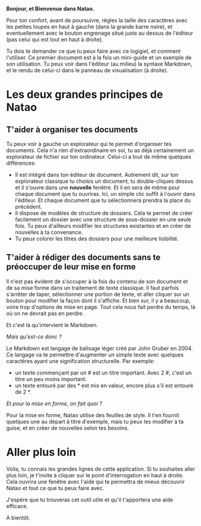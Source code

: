 **Bonjour, et Bienvenue dans Natao.**

Pour ton confort, avant de poursuivre, règles la taille des caractères avec les petites loupes en haut à gauche (dans la grande barre noire), et eventuellement avec le bouton engrenage situé juste au dessus de l'éditeur (pas celui qui est tout en haut à droite).

Tu dois te demander ce que tu peux faire avec ce logigiel, et comment l'utiliser.
Ce premier document est à la fois un mini-guide et un exemple de son utilisation.
Tu peux voir dans l'éditeur (au milieu) la syntaxe Markdown, et le rendu de celui-ci dans le panneau de visualisation (à droite).

# Les deux grandes principes de Natao

## T'aider à organiser tes documents

Tu peux voir à gauche un explorateur qui te permet d'organiser tes documents. Cela n'a rien d'extraordinaire en soi, tu as déjà certainement un explorateur de fichier sur ton ordinateur. Celui-ci a tout de même quelques différences:
- Il est intégré dans ton éditeur de document. Autrement dit, sur ton explorateur classique tu choisis un document, tu double-cliques dessus et il s'ouvre dans une **nouvelle** fenêtre. Et il en sera de même pour chaque document que tu ouvriras. Ici, un simple clic suffit à l'ouvrir dans l'éditeur. Et chaque document que tu sélectionnera prendra la place du précédent.
- Il dispose de modèles de structure de dossiers. Cela te permet de créer facilement un dossier avec une structure de sous-dossier en une seule fois. Tu peux d'ailleurs modifier les structures existantes et en créer de nouvelles à ta convenance.
- Tu peux colorer les titres des dossiers pour une meilleure lisibilité.

## T'aider à rédiger des documents sans te préoccuper de leur mise en forme

Il n'est pas évident de s'occuper à la fois du contenu de son document et de sa mise forme dans un traitement de texte classique. Il faut parfois s'arrêter de taper, sélectionner une portion de texte, et aller cliquer sur un bouton pour modifier la façon dont il s'affiche. Et bien sur, il y a beaucoup, voire trop d'options de mise en page. Tout cela nous fait perdre du temps, là où on ne devrait pas en perdre.

Et c'est là qu'intervient le Markdown.

*Mais qu'est-ce donc ?*

Le Markdown est langage de balisage léger créé par John Gruber en 2004. Ce langage va te permettre d'augmenter un simple texte avec quelques caractères ayant une signification structurelle.
Par exemple:
- un texte commençant par un # est un titre important. Avec 2 #, c'est un titre un peu moins important.
- un texte entouré par des * est mis en valeur, encore plus s'il est entouré de 2 *.

*Et pour la mise en forme, on fait quoi ?*

Pour la mise en forme, Natao utilise des feuilles de style. Il t'en fournit quelques une au départ à titre d'exemple, mais tu peux les modifier à ta guise, et en créer de nouvelles selon tes besoins.

# Aller plus loin
Voila, tu connais les grandes lignes de cette application. Si tu souhaites aller plus loin, je t'invite à cliquer sur le point d'interrogation en haut à droite. Cela ouvrira une fenêtre avec l'aide qui te permettra de mieux découvrir Natao et tout ce que tu peux faire avec.

J'espère que tu trouveras cet outil utile et qu'il t'apportera une aide efficace.

A bientôt.
